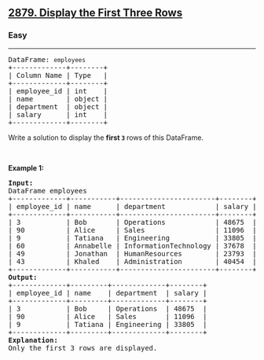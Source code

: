 <h2><a href="https://leetcode.com/problems/display-the-first-three-rows/">2879. Display the First Three Rows</a></h2><h3>Easy</h3><hr><pre>
DataFrame: <code>employees</code>
+-------------+--------+
| Column Name | Type   |
+-------------+--------+
| employee_id | int    |
| name        | object |
| department  | object |
| salary      | int    |
+-------------+--------+
</pre>

<p>Write a solution to display the <strong>first <code>3</code> </strong>rows<strong> </strong>of this DataFrame.</p>

<p>&nbsp;</p>
<p><strong class="example">Example 1:</strong></p>

<pre>
<strong>Input:
</strong>DataFrame employees
+-------------+-----------+-----------------------+--------+
| employee_id | name      | department            | salary |
+-------------+-----------+-----------------------+--------+
| 3           | Bob       | Operations            | 48675  |
| 90          | Alice     | Sales                 | 11096  |
| 9           | Tatiana   | Engineering           | 33805  |
| 60          | Annabelle | InformationTechnology | 37678  |
| 49          | Jonathan  | HumanResources        | 23793  |
| 43          | Khaled    | Administration        | 40454  |
+-------------+-----------+-----------------------+--------+
<strong>Output:</strong>
+-------------+---------+-------------+--------+
| employee_id | name    | department  | salary |
+-------------+---------+-------------+--------+
| 3           | Bob     | Operations  | 48675  |
| 90          | Alice   | Sales       | 11096  |
| 9           | Tatiana | Engineering | 33805  |
+-------------+---------+-------------+--------+
<strong>Explanation:</strong> 
Only the first 3 rows are displayed.</pre>
